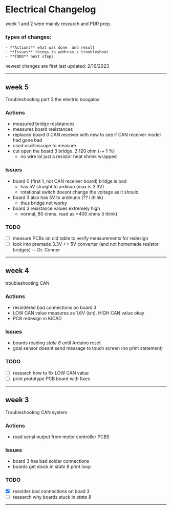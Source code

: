# Electrical Changelog

week 1 and 2 were mainly research and PDR prep.

### types of changes: 

    - **Actions** what was done  and result
    - **Issues** things to address / troubleshoot
    - **TODO** next steps

newest changes are first
last updated: 2/16/2023

---


## week 5

Troubleshooting part 2 the electric boogaloo

### Actions
- measured bridge resistances
- measures board resistances
- replaced board 0 CAN receiver with new to see if CAN receiver model had gone bad
- used oscilloscope to measure 
- cut open the board 3 bridge. 2 120 ohm (-+ 1 %)
    - no wire lol just a resistor heat shrink wrapped 

### Issues

- board 0 (first 1, not CAN receiver board) bridge is bad <br>
    - has 5V straight to ardinuo (max is 3.3V) 
    - rotational switch doesnt change the voltage as it should
- board 3 also has 5V to ardinuno (?? i think)
    - thus bridge not worky
- board 3 resistance values extremely high
    - normal, 80 ohms. read as >400 ohms (i think)


### TODO

- [ ] measure PCBs on old table to verify measurements for redesign
- [ ] look into premade 3.3V <-> 5V converter (and not homemade resistor bridges) -- Dr. Conner

---

## week 4

troubleshooting CAN

### Actions

- resoldered bad connections on board 3
- LOW CAN value measures as 1.6V (ish). HIGH CAN value okay
- PCB redesign in KiCAD

### Issues

- boards reading *state 8* until Arduino reset 
- goal sensor doesnt send message to touch screen (no print statement)

### TODO

- [ ] research how to fix LOW CAN value
- [ ] print prototype PCB board with fixes

---

## week 3

Troubleshooting CAN system

### Actions

- read serial output from motor controller PCBS

### Issues

- board 3 has bad solder connections
- boards get stuck in *state 8* print loop

### TODO

- [x] resolder bad connections on boad 3
- [ ] research why boards stuck in *state 8*

---